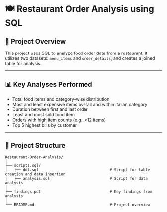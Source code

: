 #  🍽️ Restaurant Order Analysis using SQL 

## 📌 Project Overview
This project uses SQL to analyze food order data from a restaurant.
It utilizes two datasets: `menu_items` and `order_details`, and creates a joined table for analysis.

---

## 📊 Key Analyses Performed
- Total food items and category-wise distribution
- Most and least expensive items overall and within italian category
- Duration between first and last order
- Least and most sold food item
- Orders with high item counts (e.g., >12 items)
- Top 5 highest bills by customer

---

## 📂 Project Structure

```
Restaurant-Order-Analysis/
│
├── scripts.sql/
│   ├── ddl.sql                                # Script for table creation and data insertion
│   ├── analysis.sql                           # Script for data analysis
│
├── findings.pdf                               # Key findings from analysis
│
└── README.md                                  # Project overview
